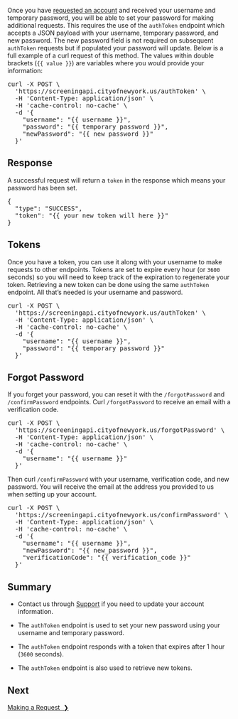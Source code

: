 Once you have <a href="http://eepurl.com/gfLTuH" target="_blank">requested an account</a> and received your username and temporary password, you will be able to set your password for making additional requests. This requires the use of the `authToken` endpoint which accepts a JSON payload with your username, temporary password, and new password. The new password field is not required on subsequent `authToken` requests but if populated your password will update. Below is a full example of a curl request of this method. The values within double brackets (`{{ value }}`) are variables where you would provide your information:

<div class="code-block"><pre>
curl -X POST \
  'https://screeningapi.cityofnewyork.us/authToken' \
  -H 'Content-Type: application/json' \
  -H 'cache-control: no-cache' \
  -d '{
    "username": "{{ username }}",
    "password": "{{ temporary password }}",
    "newPassword": "{{ new password }}"
  }'</pre></div>

## Response

A successful request will return a `token` in the response which means your password has been set.

<div class="code-block"><pre>
{
  "type": "SUCCESS",
  "token": "{{ your new token will here }}"
}</pre></div>

## Tokens

Once you have a token, you can use it along with your username to make requests to other endpoints. Tokens are set to expire every hour (or `3600` seconds) so you will need to keep track of the expiration to regenerate your token. Retrieving a new token can be done using the same `authToken` endpoint. All that’s needed is your username and password.

<div class="code-block"><pre>
curl -X POST \
  'https://screeningapi.cityofnewyork.us/authToken' \
  -H 'Content-Type: application/json' \
  -H 'cache-control: no-cache' \
  -d '{
    "username": "{{ username }}",
    "password": "{{ temporary password }}"
  }'</pre></div>

## Forgot Password

If you forget your password, you can reset it with the `/forgotPassword` and `/confirmPassword` endpoints. Curl `/forgotPassword` to receive an email with a verification code.

<div class="code-block mb-2"><pre>
curl -X POST \
  'https://screeningapi.cityofnewyork.us/forgotPassword' \
  -H 'Content-Type: application/json' \
  -H 'cache-control: no-cache' \
  -d '{
    "username": "{{ username }}"
  }'</pre></div>

Then curl `/confirmPassword` with your username, verification code, and new password. You will receive the email at the address you provided to us when setting up your account.

<div class="code-block"><pre>
curl -X POST \
  'https://screeningapi.cityofnewyork.us/confirmPassword' \
  -H 'Content-Type: application/json' \
  -H 'cache-control: no-cache' \
  -d '{
    "username": "{{ username }}",
    "newPassword": "{{ new_password }}",
    "verificationCode": "{{ verification_code }}"
  }'</pre></div>

## Summary

* Contact us through [Support](mailto:screeningapi@nycopportunity.nyc.gov) if you need to update your account information.

* The `authToken` endpoint is used to set your new password using your username and temporary password.

* The `authToken` endpoint responds with a token that expires after 1 hour (`3600` seconds).

* The `authToken` endpoint is also used to retrieve new tokens.


## Next

<a href="making-a-request" title="Making a Request" class="btn color-secondary-button">Making a Request&nbsp;&nbsp;❯</a>
